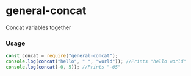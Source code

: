 # general-concat
Concat variables together

### Usage
```javascript
const concat = require("general-concat");
console.log(concat("hello", " ", "world")); //Prints "hello world"
console.log(concat(-0, 5)); //Prints "-05"
```
